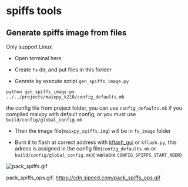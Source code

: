 spiffs tools
========

## Generate spiffs image from files

Only support Linux

* Open terminal here

* Create `fs` dir, and put files in this forlder

* Genrate by execute script `gen_spiffs_image.py`

```
python gen_spiffs_image.py ../../projects/maixpy_k210/config_defaults.mk
```

the config file from project folder, you can use `config_defaults.mk` if you compiled maixpy with default config, or you must use `build/config/global_config.mk`

* Then the image file(`maixpy_spiffs.img`) will be in `fs_image` folder

* Burn it to flash at correct address with [kflash_gui](https://github.com/sipeed/kflash_gui) or `kflash.py`, this adress is assigned in the config file(`config_defaults.mk` or `build/config/global_config.mk`)( variable `CONFIG_SPIFFS_START_ADDR`)


![pack_spiffs.gif](https://cdn.sipeed.com/pack_spiffs_ops.gif)

pack_spiffs_ops.gif: https://cdn.sipeed.com/pack_spiffs_ops.gif

